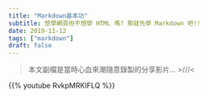 ```yaml
---
title: "Markdown基本功"
subtitle: 想學網頁但不想學 HTML 嗎? 那就先學 Markdown 吧!!
date: 2019-11-12
tags: ["markdown"]
draft: false
---
```


> 本文副檔是當時心血來潮隨意錄製的分享影片... >///<

<!--more-->

{{% youtube RvkpMRKIFLQ %}}

